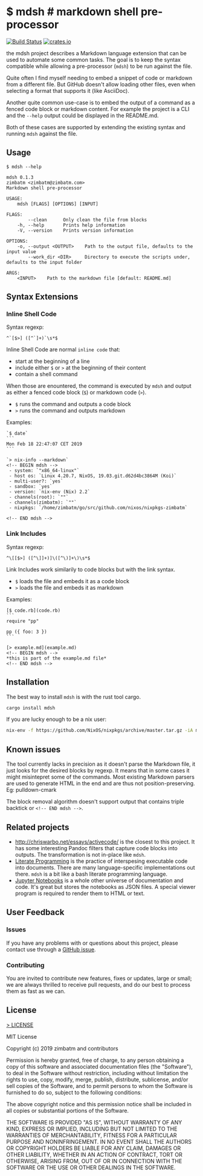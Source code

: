 # $ mdsh # markdown shell pre-processor

[![Build Status](https://travis-ci.com/zimbatm/mdsh.svg?branch=master)](https://travis-ci.com/zimbatm/mdsh) [![crates.io](https://img.shields.io/crates/v/mdsh.svg)](https://crates.io/crates/mdsh)

the mdsh project describes a Markdown language extension that can be used to
automate some common tasks. The goal is to keep the syntax compatible while
allowing a pre-processor (`mdsh`) to be run against the file.

Quite often I find myself needing to embed a snippet of code or markdown from
a different file. But GitHub doesn't allow loading other files, even when
selecting a format that supports it (like AsciiDoc).

Another quite common use-case is to embed the output of a command as a fenced
code block or markdown content. For example the project is a CLI and the
`--help` output could be displayed in the README.md.

Both of these cases are supported by extending the existing syntax and running
`mdsh` against the file.

## Usage

`$ mdsh --help`
```
mdsh 0.1.3
zimbatm <zimbatm@zimbatm.com>
Markdown shell pre-processor

USAGE:
    mdsh [FLAGS] [OPTIONS] [INPUT]

FLAGS:
        --clean      Only clean the file from blocks
    -h, --help       Prints help information
    -V, --version    Prints version information

OPTIONS:
    -o, --output <OUTPUT>    Path to the output file, defaults to the input value
        --work_dir <DIR>     Directory to execute the scripts under, defaults to the input folder

ARGS:
    <INPUT>    Path to the markdown file [default: README.md]
```
## Syntax Extensions

### Inline Shell Code

Syntax regexp:
```regexp
^`[$>] ([^`]+)`\s*$
```

Inline Shell Code are normal `inline code` that:

* start at the beginning of a line
* include either `$` or `>` at the beginning of their content
* contain a shell command

When those are enountered, the command is executed by `mdsh` and output as
either a fenced code block (`$`) or markdown code (`>`).

* `$` runs the command and outputs a code block
* `>` runs the command and outputs markdown

Examples:

~~~
`$ date`
```
Mon Feb 18 22:47:07 CET 2019
```
~~~

~~~
`> nix-info --markdown`
<!-- BEGIN mdsh -->
 - system: `"x86_64-linux"`
 - host os: `Linux 4.20.7, NixOS, 19.03.git.d62d4bc3864M (Koi)`
 - multi-user?: `yes`
 - sandbox: `yes`
 - version: `nix-env (Nix) 2.2`
 - channels(root): `""`
 - channels(zimbatm): `""`
 - nixpkgs: `/home/zimbatm/go/src/github.com/nixos/nixpkgs-zimbatm`

<!-- END mdsh -->
~~~

### Link Includes

Syntax regexp:
```regexp
^\[[$>] ([^\]]+)]\([^\)]+\)\s*$
```

Link Includes work similarily to code blocks but with the link syntax.

* `$` loads the file and embeds it as a code block
* `>` loads the file and embeds it as markdown

Examples:

~~~
[$ code.rb](code.rb)
```
require "pp"

pp ({ foo: 3 })
```
~~~

~~~
[> example.md](example.md)
<!-- BEGIN mdsh -->
*this is part of the example.md file*
<!-- END mdsh -->
~~~

## Installation

The best way to install `mdsh` is with the rust tool cargo.

```bash
cargo install mdsh
```

If you are lucky enough to be a nix user:

```bash
nix-env -f https://github.com/NixOS/nixpkgs/archive/master.tar.gz -iA mdsh
```

## Known issues

The tool currently lacks in precision as it doesn't parse the Markdown file,
it just looks for the desired blocks by regexp. It means that in some cases it
might misintepret some of the commands. Most existing Markdown parsers are
used to generate HTML in the end and are thus not position-preserving. Eg:
pulldown-cmark

The block removal algorithm doesn't support output that contains triple
backtick or `<!-- END mdsh -->`.

## Related projects

* http://chriswarbo.net/essays/activecode/ is the closest to this project. It
  has some interesting Pandoc filters that capture code blocks into outputs.
  The transformation is not in-place like `mdsh`.
* [Literate Programming](https://en.wikipedia.org/wiki/Literate_programming)
  is the practice of interspesing executable code into documents. There are
  many language-specific implementations out there. `mdsh` is a bit like a
  bash literate programming language.
* [Jupyter Notebooks](https://jupyter.org/) is a whole other universe of
  documentation and code. It's great but stores the notebooks as JSON files. A
  special viewer program is required to render them to HTML or text.

## User Feedback

### Issues

If you have any problems with or questions about this project, please contact
use through a [GitHub issue](https://github.com/zimbatm/mdsh/issues).

### Contributing

You are invited to contribute new features, fixes or updates, large or small;
we are always thrilled to receive pull requests, and do our best to process
them as fast as we can.

## License

[> LICENSE](LICENSE)
<!-- BEGIN mdsh -->
MIT License

Copyright (c) 2019 zimbatm and contributors

Permission is hereby granted, free of charge, to any person obtaining a copy
of this software and associated documentation files (the "Software"), to deal
in the Software without restriction, including without limitation the rights
to use, copy, modify, merge, publish, distribute, sublicense, and/or sell
copies of the Software, and to permit persons to whom the Software is
furnished to do so, subject to the following conditions:

The above copyright notice and this permission notice shall be included in all
copies or substantial portions of the Software.

THE SOFTWARE IS PROVIDED "AS IS", WITHOUT WARRANTY OF ANY KIND, EXPRESS OR
IMPLIED, INCLUDING BUT NOT LIMITED TO THE WARRANTIES OF MERCHANTABILITY,
FITNESS FOR A PARTICULAR PURPOSE AND NONINFRINGEMENT. IN NO EVENT SHALL THE
AUTHORS OR COPYRIGHT HOLDERS BE LIABLE FOR ANY CLAIM, DAMAGES OR OTHER
LIABILITY, WHETHER IN AN ACTION OF CONTRACT, TORT OR OTHERWISE, ARISING FROM,
OUT OF OR IN CONNECTION WITH THE SOFTWARE OR THE USE OR OTHER DEALINGS IN THE
SOFTWARE.
<!-- END mdsh -->